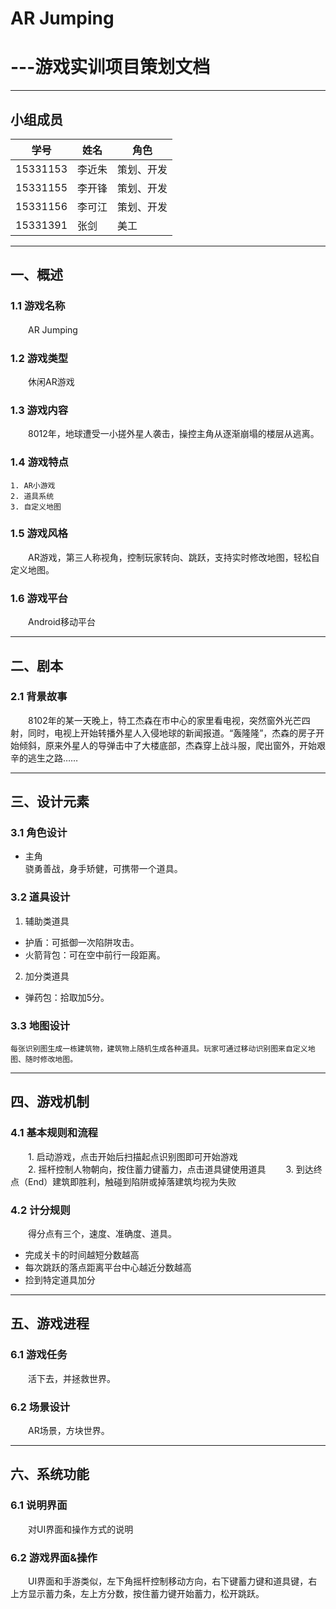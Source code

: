 # AR Jumping
#         ---游戏实训项目策划文档

---

## 小组成员

|学号|姓名|角色|
|---|---|---|
|15331153   |李近朱   |策划、开发|
|15331155   |李开锋   |策划、开发|
|15331156   |李可江   |策划、开发|
|15331391   |张剑     |美工|

---

## 一、概述
### 1.1 游戏名称
　　AR Jumping

### 1.2 游戏类型
　　休闲AR游戏

### 1.3 游戏内容
　　8012年，地球遭受一小搓外星人袭击，操控主角从逐渐崩塌的楼层从逃离。

### 1.4 游戏特点
    1. AR小游戏
    2. 道具系统
    3. 自定义地图

### 1.5 游戏风格
　　AR游戏，第三人称视角，控制玩家转向、跳跃，支持实时修改地图，轻松自定义地图。
  
### 1.6 游戏平台
　　Android移动平台

---

## 二、剧本
### 2.1 背景故事
　　8102年的某一天晚上，特工杰森在市中心的家里看电视，突然窗外光芒四射，同时，电视上开始转播外星人入侵地球的新闻报道。“轰隆隆”，杰森的房子开始倾斜，原来外星人的导弹击中了大楼底部，杰森穿上战斗服，爬出窗外，开始艰辛的逃生之路……

---

## 三、设计元素
### 3.1 角色设计
 - 主角  
    骁勇善战，身手矫健，可携带一个道具。

### 3.2 道具设计
 1. 辅助类道具
 - 护盾：可抵御一次陷阱攻击。
 - 火箭背包：可在空中前行一段距离。
 2. 加分类道具
 - 弹药包：拾取加5分。

### 3.3 地图设计

    每张识别图生成一栋建筑物，建筑物上随机生成各种道具。玩家可通过移动识别图来自定义地图、随时修改地图。

---

## 四、游戏机制
### 4.1 基本规则和流程
　　1. 启动游戏，点击开始后扫描起点识别图即可开始游戏  
　　2. 摇杆控制人物朝向，按住蓄力键蓄力，点击道具键使用道具
　　3. 到达终点（End）建筑即胜利，触碰到陷阱或掉落建筑均视为失败
  
### 4.2 计分规则
　　得分点有三个，速度、准确度、道具。

 - 完成关卡的时间越短分数越高
 - 每次跳跃的落点距离平台中心越近分数越高
 - 捡到特定道具加分

---

## 五、游戏进程
### 6.1 游戏任务
　　活下去，并拯救世界。

### 6.2 场景设计
　　AR场景，方块世界。

---

## 六、系统功能
### 6.1 说明界面
　　对UI界面和操作方式的说明
  
### 6.2 游戏界面&操作
　　UI界面和手游类似，左下角摇杆控制移动方向，右下键蓄力键和道具键，右上方显示蓄力条，左上方分数，按住蓄力键开始蓄力，松开跳跃。
